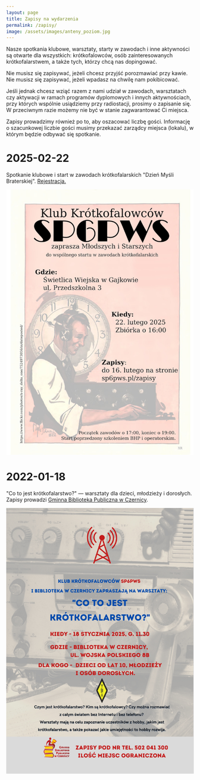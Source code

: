 ```yaml
---
layout: page
title: Zapisy na wydarzenia
permalink: /zapisy/
image: /assets/images/anteny_poziom.jpg
---
```


Nasze spotkania klubowe, warsztaty, starty w zawodach i inne aktywności są otwarte dla wszystkich: krótkofalowców, osób zainteresowanych krótkofalarstwem, a także tych, którzy chcą nas dopingować.

Nie musisz się zapisywać, jeżeli chcesz przyjść porozmawiać przy kawie. Nie musisz się zapisywać, jeżeli wpadasz na chwilę nam pokibicować.

Jeśli jednak chcesz wziąć razem z nami udział w zawodach, warsztatach czy aktywacji w ramach programów dyplomowych i innych aktywnościach, przy których wspólnie usiądziemy przy radiostacji, prosimy o zapisanie się. W przeciwnym razie możemy nie być w stanie zagwarantować Ci miejsca.

Zapisy prowadzimy również po to, aby oszacować liczbę gości. Informację o szacunkowej liczbie gości musimy przekazać zarządcy miejsca (lokalu), w którym będzie odbywać się spotkanie.

# 2025-02-22

Spotkanie klubowe i start w zawodach krótkofalarskich "Dzień Myśli Braterskiej". [Rejestracja.](https://docs.google.com/forms/d/e/1FAIpQLSc3mjD0MuCUyNUZrI5sqLDEgDYVsaHgKCHh6t_dF2o-IcR8Rw/viewform?usp=dialog)

[![Plakat - zaproszenie na zawody](/assets/article_images/zapisy/2025-02-22.jpg)](https://docs.google.com/forms/d/e/1FAIpQLSc3mjD0MuCUyNUZrI5sqLDEgDYVsaHgKCHh6t_dF2o-IcR8Rw/viewform?usp=dialog)

# 2022-01-18

"Co to jest krótkofalarstwo?" — warsztaty dla dzieci, młodzieży i dorosłych. Zapisy prowadzi [Gminna Biblioteka Publiczna w Czernicy](https://biblioteka-czernica.pl/pl/1164/19956/warsztaty-krotkofalarskie-w-bibliotece-.html).

[![Ogłoszenie o warsztatach](/assets/article_images/zapisy/2025-01-18.jpg)](https://biblioteka-czernica.pl/pl/1164/19956/warsztaty-krotkofalarskie-w-bibliotece-.html)
